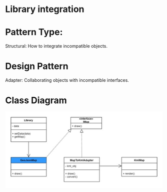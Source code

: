 # Library integration

# Pattern Type: 

Structural: How to integrate incompatible objects.

# Design Pattern

Adapter: Collaborating objects with incompatible interfaces.

# Class Diagram

![class diagram](./assets/Library_integration.jpg)